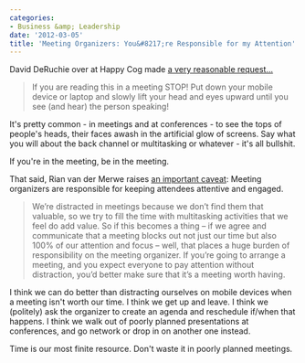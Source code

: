 ```yaml
---
categories:
- Business &amp; Leadership
date: '2012-03-05'
title: 'Meeting Organizers: You&#8217;re Responsible for my Attention'
---
```


David DeRuchie over at Happy Cog made <a href="http://cognition.happycog.com/article/please-put-down-the-device-lets-just-talk">a very reasonable request...</a>

<blockquote>If you are reading this in a meeting STOP! Put down your mobile device or laptop and slowly lift your head and eyes upward until you see (and hear) the person speaking!</blockquote>

It's pretty common - in meetings and at conferences - to see the tops of people's heads, their faces awash in the artificial glow of screens. Say what you will about the back channel or multitasking or whatever - it's all bullshit.

If you're in the meeting, be in the meeting.

That said, Rian van der Merwe raises <a href="http://www.elezea.com/2012/02/attention-in-meetings/">an important caveat</a>: Meeting organizers are responsible for keeping attendees attentive and engaged.

<blockquote>We’re distracted in meetings because we don’t find them that valuable, so we try to fill the time with multitasking activities that we feel do add value. So if this becomes a thing – if we agree and communicate that a meeting blocks out not just our time but also 100% of our attention and focus – well, that places a huge burden of responsibility on the meeting organizer. If you’re going to arrange a meeting, and you expect everyone to pay attention without distraction, you’d better make sure that it’s a meeting worth having.</blockquote>

I think we can do better than distracting ourselves on mobile devices when a meeting isn't worth our time. I think we get up and leave. I think we (politely) ask the organizer to create an agenda and reschedule if/when that happens. I think we walk out of poorly planned presentations at conferences, and go network or drop in on another one instead.

Time is our most finite resource. Don't waste it in poorly planned meetings.